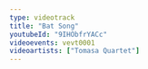 ```yaml
---
type: videotrack
title: "Bat Song﻿"
youtubeId: "9IHObfrYACc"
videoevents: vevt0001
videoartists: ["Tomasa Quartet"]
---
```

